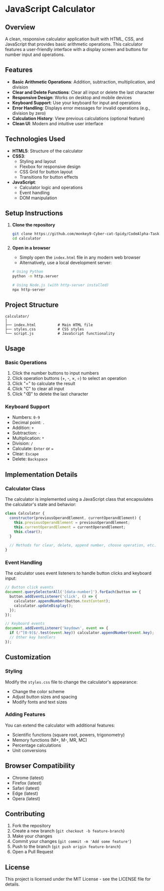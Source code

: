 # JavaScript Calculator

## Overview

A clean, responsive calculator application built with HTML, CSS, and JavaScript that provides basic arithmetic operations. This calculator features a user-friendly interface with a display screen and buttons for number input and operations.

## Features

- **Basic Arithmetic Operations**: Addition, subtraction, multiplication, and division
- **Clear and Delete Functions**: Clear all input or delete the last character
- **Responsive Design**: Works on desktop and mobile devices
- **Keyboard Support**: Use your keyboard for input and operations
- **Error Handling**: Displays error messages for invalid operations (e.g., division by zero)
- **Calculation History**: View previous calculations (optional feature)
- **Clean UI**: Modern and intuitive user interface

## Technologies Used

- **HTML5**: Structure of the calculator
- **CSS3**: 
  - Styling and layout
  - Flexbox for responsive design
  - CSS Grid for button layout
  - Transitions for button effects
- **JavaScript**: 
  - Calculator logic and operations
  - Event handling
  - DOM manipulation

## Setup Instructions

1. **Clone the repository**
   ```bash
   git clone https://github.com/monkey9-Cyber-cat-Spidy/CodeAlpha-Task-2/tree/main
   cd calculator
   ```

2. **Open in a browser**
   - Simply open the `index.html` file in any modern web browser
   - Alternatively, use a local development server:
   ```bash
   # Using Python
   python -m http.server

   # Using Node.js (with http-server installed)
   npx http-server
   ```

## Project Structure

```
calculator/
│
├── index.html          # Main HTML file
├── styles.css          # CSS styles
└── script.js           # JavaScript functionality
```

## Usage

### Basic Operations

1. Click the number buttons to input numbers
2. Click operation buttons (+, -, ×, ÷) to select an operation
3. Click "=" to calculate the result
4. Click "C" to clear all input
5. Click "⌫" to delete the last character

### Keyboard Support

- Numbers: `0-9`
- Decimal point: `.`
- Addition: `+`
- Subtraction: `-`
- Multiplication: `*`
- Division: `/`
- Calculate: `Enter` or `=`
- Clear: `Escape`
- Delete: `Backspace`

## Implementation Details

### Calculator Class

The calculator is implemented using a JavaScript class that encapsulates the calculator's state and behavior:

```javascript
class Calculator {
  constructor(previousOperandElement, currentOperandElement) {
    this.previousOperandElement = previousOperandElement;
    this.currentOperandElement = currentOperandElement;
    this.clear();
  }
  
  // Methods for clear, delete, append number, choose operation, etc.
}
```

### Event Handling

The calculator uses event listeners to handle button clicks and keyboard input:

```javascript
// Button click events
document.querySelectorAll('[data-number]').forEach(button => {
  button.addEventListener('click', () => {
    calculator.appendNumber(button.textContent);
    calculator.updateDisplay();
  });
});

// Keyboard events
document.addEventListener('keydown', event => {
  if (/^[0-9]$/.test(event.key)) calculator.appendNumber(event.key);
  // Other key handlers
});
```

## Customization

### Styling

Modify the `styles.css` file to change the calculator's appearance:

- Change the color scheme
- Adjust button sizes and spacing
- Modify fonts and text sizes

### Adding Features

You can extend the calculator with additional features:

- Scientific functions (square root, powers, trigonometry)
- Memory functions (M+, M-, MR, MC)
- Percentage calculations
- Unit conversions

## Browser Compatibility

- Chrome (latest)
- Firefox (latest)
- Safari (latest)
- Edge (latest)
- Opera (latest)

## Contributing

1. Fork the repository
2. Create a new branch (`git checkout -b feature-branch`)
3. Make your changes
4. Commit your changes (`git commit -m 'Add some feature'`)
5. Push to the branch (`git push origin feature-branch`)
6. Open a Pull Request

## License

This project is licensed under the MIT License - see the LICENSE file for details.